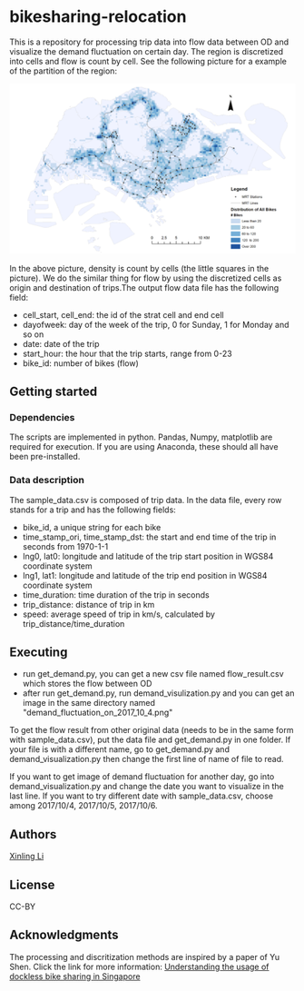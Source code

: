 # bikesharing-relocation
This is a repository for processing trip data into flow data between OD and visualize the demand fluctuation on certain day. The region is discretized into cells and flow is count by cell. See the following picture for a example of the partition of the region:

<p align='center'>
<img src="partition_example.png" width=700>
</p>

In the above picture, density is count by cells (the little squares in the picture). We do the similar thing for flow by using the discretized cells as origin and destination of trips.The output flow data file has the following field:

* cell_start, cell_end: the id of the strat cell and end cell
* dayofweek: day of the week of the trip, 0 for Sunday, 1 for Monday and so on
* date: date of the trip
* start_hour: the hour that the trip starts, range from 0-23
* bike_id: number of bikes (flow)
## Getting started

### Dependencies
The scripts are implemented in python. Pandas, Numpy, matplotlib are required for execution. If you are using Anaconda, these should all have been pre-installed.

### Data description
The sample_data.csv is composed of trip data. In the data file, every row stands for a trip and has the following fields:
* bike_id, a unique string for each bike
* time_stamp_ori, time_stamp_dst: the start and end time of the trip in seconds from 1970-1-1
* lng0, lat0: longitude and latitude of the trip start position in WGS84 coordinate system
* lng1, lat1: longitude and latitude of the trip end position in WGS84 coordinate system
* time_duration: time duration of the trip in seconds
* trip_distance: distance of trip in km
* speed: average speed of trip in km/s, calculated by trip_distance/time_duration

## Executing
* run get_demand.py, you can get a new csv file named flow_result.csv which stores the flow between OD
* after run get_demand.py, run demand_visulization.py and you can get an image in the same directory named "demand_fluctuation_on_2017_10_4.png"

To get the flow result from other original data (needs to be in the same form with sample_data.csv), put the data file and get_demand.py in one folder. If your file is with a different name, go to get_demand.py and demand_visualization.py then change the first line of name of file to read. 

If you want to get image of demand fluctuation for another day, go into demand_visualization.py and change the date you want to visualize in the last line. If you want to try different date with sample_data.csv, choose among 2017/10/4, 2017/10/5, 2017/10/6. 

## Authors
[Xinling Li](mailto:li.xinling@epfl.ch)

## License
CC-BY

## Acknowledgments

The processing and discritization methods are inspired by a paper of Yu Shen. Click the link for more information:
[Understanding the usage of dockless bike sharing in Singapore](https://www.tandfonline.com/doi/abs/10.1080/15568318.2018.1429696)
